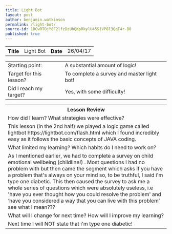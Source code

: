 ```yaml
---
title: Light Bot
layout: post
author: benjamin.watkinson
permalink: /light-bot/
source-id: 1DCwRTOjY8F2lfzDzUhQKpRkylU45S1VP8l3QqT4r-B0
published: true
---
```

	

<table>
  <tr>
    <th>Title</th>
    <td>Light Bot</td>
    <th>Date</th>
    <td>26/04/17</td>
  </tr>
</table>


<table>
  <tr>
    <td>Starting point:</td>
    <td>A substantial amount of logic!</td>
  </tr>
  <tr>
    <td>Target for this lesson?</td>
    <td>To complete a survey and master light bot!</td>
  </tr>
  <tr>
    <td>Did I reach my target? </td>
    <td>Yes, with some difficulty!
</td>
  </tr>
</table>


<table>
  <tr>
    <th>Lesson Review</th>
  </tr>
  <tr>
    <td>How did I learn? What strategies were effective? </td>
  </tr>
  <tr>
    <td>This lesson (in the 2nd half) we played a logic game called lightbot https://lightbot.com/flash.html which I found incredibly easy as it follows the basic concepts of JAVA coding. </td>
  </tr>
  <tr>
    <td>What limited my learning? Which habits do I need to work on? </td>
  </tr>
  <tr>
    <td>As I mentioned earlier, we had to complete a survey on child emotional wellbeing (childline!) . Most  questions I had no problem with but then came the segment which asks if you have a problem that's always on your mind so, to be truthful, I said i'm type one diabetic. This then caused the survey to ask me a whole series of questions which were absolutely useless, i.e 'have you ever thought how you could resolve the problem' and ‘have you considered a way that you can live with this problem’ see what I mean???</td>
  </tr>
  <tr>
    <td>What will I change for next time? How will I improve my learning?</td>
  </tr>
  <tr>
    <td>Next time I will NOT state that i'm type one diabetic! </td>
  </tr>
</table>


